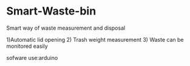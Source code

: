 # Smart-Waste-bin
Smart way of waste  measurement and disposal

1)Automatic lid opening
2) Trash weight measurement
3) Waste can be monitored easily

sofware use:arduino
